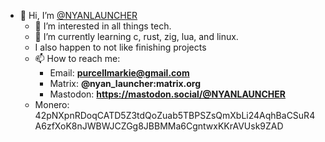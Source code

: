 - 👋 Hi, I’m [@NYANLAUNCHER](https://github.com/NYANLAUNCHER)
  - 👀 I’m interested in all things tech.
  - 🌱 I’m currently learning c, rust, zig, lua, and linux.
  - I also happen to not like finishing projects
  - 📫 How to reach me:
    - Email: **purcellmarkie@gmail.com**
    - Matrix: **@nyan_launcher:matrix.org**
    - Mastodon: **https://mastodon.social/@NYANLAUNCHER**
   - Monero: 42pNXpnRDoqCATD5Z3tdQoZuab5TBPSZsQmXbLi24AqhBaCSuR4A6zfXoK8nJWBWJCZGg8JBBMMa6CgntwxKKrAVUsk9ZAD